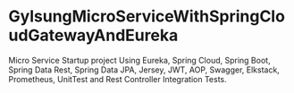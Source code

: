 # GylsungMicroServiceWithSpringCloudGatewayAndEureka
Micro Service Startup project Using Eureka, Spring Cloud, Spring Boot, Spring Data Rest, Spring Data JPA, Jersey, JWT, AOP, Swagger, Elkstack, Prometheus, UnitTest and Rest Controller Integration Tests.
